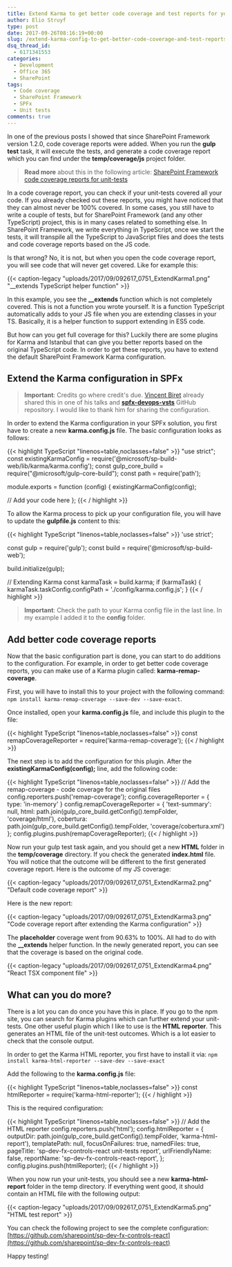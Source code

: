 ```yaml
---
title: Extend Karma to get better code coverage and test reports for your SharePoint Framework solutions
author: Elio Struyf
type: post
date: 2017-09-26T08:16:19+00:00
slug: /extend-karma-config-to-get-better-code-coverage-and-test-reports-for-your-sharepoint-framework-solutions/
dsq_thread_id:
  - 6171341553
categories:
  - Development
  - Office 365
  - SharePoint
tags:
  - Code coverage
  - SharePoint Framework
  - SPFx
  - Unit tests
comments: true
---
```


In one of the previous posts I showed that since SharePoint Framework version 1.2.0, code coverage reports were added. When you run the **gulp test** task, it will execute the tests, and generate a code coverage report which you can find under the **temp/coverage/js** project folder.

> **Read more** about this in the following article: [SharePoint Framework code coverage reports for unit-tests](https://www.eliostruyf.com/sharepoint-framework-code-coverage-reports-for-unit-tests/)

In a code coverage report, you can check if your unit-tests covered all your code. If you already checked out these reports, you might have noticed that they can almost never be 100% covered. In some cases, you still have to write a couple of tests, but for SharePoint Framework (and any other TypeScript) project, this is in many cases related to something else. In SharePoint Framework, we write everything in TypeScript, once we start the tests, it will transpile all the TypeScript to JavaScript files and does the tests and code coverage reports based on the JS code.

Is that wrong? No, it is not, but when you open the code coverage report, you will see code that will never get covered. Like for example this:

{{< caption-legacy "uploads/2017/09/092617_0751_ExtendKarma1.png" "__extends TypeScript helper function" >}}

In this example, you see the **__extends** function which is not completely covered. This is not a function you wrote yourself. It is a function TypeScript automatically adds to your JS file when you are extending classes in your TS. Basically, it is a helper function to support extending in ES5 code.

But how can you get full coverage for this? Luckily there are some plugins for Karma and Istanbul that can give you better reports based on the original TypeScript code. In order to get these reports, you have to extend the default SharePoint Framework Karma configuration.

## Extend the Karma configuration in SPFx

> **Important**: Credits go where credit's due. [Vincent Biret](https://twitter.com/baywet) already shared this in one of his talks and [**spfx-devops-vsts**](https://github.com/baywet/spfx-devops-vsts) GitHub repository. I would like to thank him for sharing the configuration.

In order to extend the Karma configuration in your SPFx solution, you first have to create a new **karma.config.js** file. The basic configuration looks as follows:

{{< highlight TypeScript "linenos=table,noclasses=false" >}}
"use strict";
const existingKarmaConfig = require('@microsoft/sp-build-web/lib/karma/karma.config');
const gulp_core_build = require("@microsoft/gulp-core-build");
const path = require('path');

module.exports = function (config) {
  existingKarmaConfig(config);

  // Add your code here
};
{{< / highlight >}}

To allow the Karma process to pick up your configuration file, you will have to update the **gulpfile.js** content to this:

{{< highlight TypeScript "linenos=table,noclasses=false" >}}
'use strict';

const gulp = require('gulp');
const build = require('@microsoft/sp-build-web');

build.initialize(gulp);

// Extending Karma
const karmaTask = build.karma;
if (karmaTask) {
  karmaTask.taskConfig.configPath = './config/karma.config.js';
}
{{< / highlight >}}


> **Important**: Check the path to your Karma config file in the last line. In my example I added it to the **config** folder.


## Add better code coverage reports

Now that the basic configuration part is done, you can start to do additions to the configuration. For example, in order to get better code coverage reports, you can make use of a Karma plugin called: **karma-remap-coverage**.

First, you will have to install this to your project with the following command: `npm install karma-remap-coverage --save-dev --save-exact`.

Once installed, open your **karma.config.js** file, and include this plugin to the file:

{{< highlight TypeScript "linenos=table,noclasses=false" >}}
const remapCoverageReporter = require('karma-remap-coverage');
{{< / highlight >}}

The next step is to add the configuration for this plugin. After the **existingKarmaConfig(config);** line, add the following code:

{{< highlight TypeScript "linenos=table,noclasses=false" >}}
// Add the remap-coverage - code coverage for the original files
config.reporters.push('remap-coverage');
config.coverageReporter = {
  type: 'in-memory'
}
config.remapCoverageReporter = {
  'text-summary': null,
  html: path.join(gulp_core_build.getConfig().tempFolder, 'coverage/html'),
  cobertura: path.join(gulp_core_build.getConfig().tempFolder, 'coverage/cobertura.xml')
};
config.plugins.push(remapCoverageReporter);
{{< / highlight >}}

Now run your gulp test task again, and you should get a new **HTML** folder in the **temp/coverage** directory. If you check the generated **index.html** file. You will notice that the outcome will be different to the first generated coverage report. Here is the outcome of my JS coverage:

{{< caption-legacy "uploads/2017/09/092617_0751_ExtendKarma2.png" "Default code coverage report" >}}

Here is the new report:

{{< caption-legacy "uploads/2017/09/092617_0751_ExtendKarma3.png" "Code coverage report after extending the Karma configuration" >}}

The **placeholder** coverage went from 90.63% to 100%. All had to do with the **__extends** helper function. In the newly generated report, you can see that the coverage is based on the original code.

{{< caption-legacy "uploads/2017/09/092617_0751_ExtendKarma4.png" "React TSX component file" >}}

## What can you do more?

There is a lot you can do once you have this in place. If you go to the npm site, you can search for Karma plugins which can further extend your unit-tests. One other useful plugin which I like to use is the **HTML reporter**. This generates an HTML file of the unit-test outcomes. Which is a lot easier to check that the console output.

In order to get the Karma HTML reporter, you first have to install it via: `npm install karma-html-reporter --save-dev --save-exact`

Add the following to the **karma.config.js** file:

{{< highlight TypeScript "linenos=table,noclasses=false" >}}
const htmlReporter = require('karma-html-reporter');
{{< / highlight >}}

This is the required configuration:

{{< highlight TypeScript "linenos=table,noclasses=false" >}}
// Add the HTML reporter
config.reporters.push('html');
config.htmlReporter = {
  outputDir: path.join(gulp_core_build.getConfig().tempFolder, 'karma-html-report'),
  templatePath: null,
  focusOnFailures: true,
  namedFiles: true,
  pageTitle: 'sp-dev-fx-controls-react unit-tests report',
  urlFriendlyName: false,
  reportName: 'sp-dev-fx-controls-react-report',
};
config.plugins.push(htmlReporter);
{{< / highlight >}}

When you now run your unit-tests, you should see a new **karma-html-report** folder in the temp directory. If everything went good, it should contain an HTML file with the following output:

{{< caption-legacy "uploads/2017/09/092617_0751_ExtendKarma5.png" "HTML test report" >}}

You can check the following project to see the complete configuration: [https://github.com/sharepoint/sp-dev-fx-controls-react](https://github.com/sharepoint/sp-dev-fx-controls-react)

Happy testing!